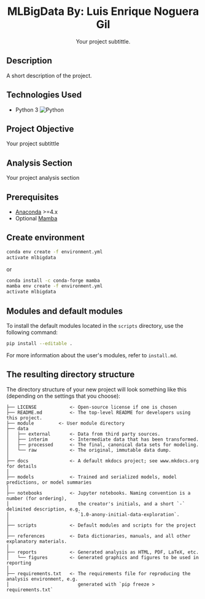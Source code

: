 <h1 align="center">
  <br>
  <b>MLBigData</b>
  <b>By: Luis Enrique Noguera Gil</b>
  <br>
</h1>

<p align="center">
  Your project subtittle</a>.
  <br>
</p>


## Description

A short description of the project.

## Technologies Used

- Python 3 ![Python](https://img.shields.io/badge/Python-3.11-blue)

## Project Objective

Your project subtittle

## Analysis Section

Your project analysis section

## Prerequisites

- [Anaconda](https://www.anaconda.com/download/) >=4.x
- Optional [Mamba](https://mamba.readthedocs.io/en/latest/)

## Create environment

```bash
conda env create -f environment.yml
activate mlbigdata
```

or 

```bash
conda install -c conda-forge mamba
mamba env create -f environment.yml
activate mlbigdata
```

## Modules and default modules

To install the default modules located in the `scripts` directory, use the following command:

```bash
pip install --editable .
```

For more information about the user's modules, refer to `install.md`.

## The resulting directory structure

The directory structure of your new project will look something like this (depending on the settings that you choose):

```
├── LICENSE            <- Open-source license if one is chosen
├── README.md          <- The top-level README for developers using this project.
├── module         <- User module directory
├── data
│   ├── external       <- Data from third party sources.
│   ├── interim        <- Intermediate data that has been transformed.
│   ├── processed      <- The final, canonical data sets for modeling.
│   └── raw            <- The original, immutable data dump.
│
├── docs               <- A default mkdocs project; see www.mkdocs.org for details
│
├── models             <- Trained and serialized models, model predictions, or model summaries
│
├── notebooks          <- Jupyter notebooks. Naming convention is a number (for ordering),
│                         the creator's initials, and a short `-` delimited description, e.g.
│                         `1.0-anony-initial-data-exploration`.
│
├── scripts            <- Default modules and scripts for the project
│
├── references         <- Data dictionaries, manuals, and all other explanatory materials.
│
├── reports            <- Generated analysis as HTML, PDF, LaTeX, etc.
│   └── figures        <- Generated graphics and figures to be used in reporting
│
├── requirements.txt   <- The requirements file for reproducing the analysis environment, e.g.
│                         generated with `pip freeze > requirements.txt`
```